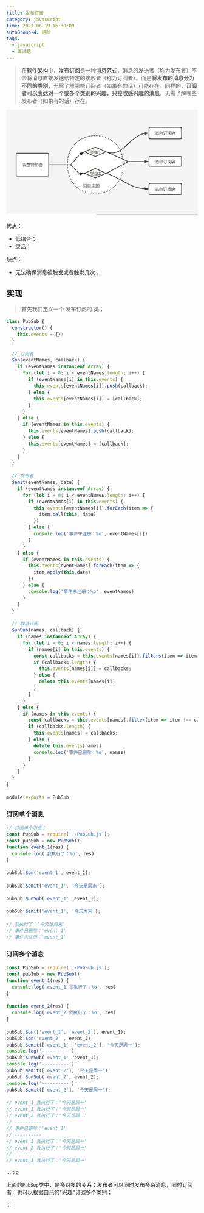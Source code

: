 ```yaml
---
title: 发布订阅
category: javascript
time: 2021-06-19 16:39:00
autoGroup-4: 进阶
tags:
  - javascript
  - 面试题
---
```


> 在[软件架构](https://baike.baidu.com/item/软件架构)中，**发布订阅**是一种[消息](https://baike.baidu.com/item/消息)[范式](https://baike.baidu.com/item/范式)，消息的发送者（称为发布者）不会将消息直接发送给特定的接收者（称为订阅者）。而是**将发布的消息分为不同的类别**，无需了解哪些订阅者（如果有的话）可能存在。同样的，**订阅者可以表达对一个或多个类别的兴趣，只接收感兴趣的消息**，无需了解哪些发布者（如果有的话）存在。

![image-20210620002123396](assets/image-20210620002123396.png)

优点：

- 低耦合；
- 灵活；

缺点：

- 无法确保消息被触发或者触发几次；

## 实现

> 首先我们定义一个 发布订阅的 类；

```javascript
class PubSub {
  constructor() {
    this.events = {};
  }

  // 订阅者
  $on(eventNames, callback) {
    if (eventNames instanceof Array) {
      for (let i = 0; i < eventNames.length; i++) {
        if (eventNames[i] in this.events) {
          this.events[eventNames[i]].push(callback);
        } else {
          this.events[eventNames[i]] = [callback];
        }
      }
    } else {
      if (eventNames in this.events) {
        this.events[eventNames].push(callback);
      } else {
        this.events[eventNames] = [callback];
      }
    }
  }

  // 发布者
  $emit(eventNames, data) {
    if (eventNames instanceof Array) {
      for (let i = 0; i < eventNames.length; i++) {
        if (eventNames[i] in this.events) {
          this.events[eventNames[i]].forEach(item => {
            item.call(this, data)
          })
        } else {
          console.log('事件未注册：%o', eventNames[i])
        }
      }
    } else {
      if (eventNames in this.events) {
        this.events[eventNames].forEach(item => {
          item.apply(this,data)
        })
      } else {
        console.log('事件未注册：%o', eventNames)
      }
    }
  }

  // 取消订阅
  $unSub(names, callback) {
    if (names instanceof Array) {
      for (let i = 0; i < names.length; i++) {
        if (names[i] in this.events) {
          const callbacks = this.events[names[i]].filters(item => item !== callback);
          if (callbacks.length) {
            this.events[names[i]] = callbacks;
          } else {
            delete this.events[names[i]]
          }
        }
      }
    } else {
      if (names in this.events) {
        const callbacks = this.events[names].filter(item => item !== callback);
        if (callbacks.length) {
          this.events[names] = callbacks;
        } else {
          delete this.events[names]
          console.log('事件已删除：%o', names)
        }
      }
    }
  }
}

module.exports = PubSub;
```

### **订阅单个消息**

```javascript
// 订阅单个消息；
const PubSub = require('./PubSub.js');
const pubSub = new PubSub();
function event_1(res) {
  console.log('我执行了：%o', res)
}

pubSub.$on('event_1', event_1);

pubSub.$emit('event_1', '今天是周末');

pubSub.$unSub('event_1', event_1);

pubSub.$emit('event_1', '今天周末');

// 我执行了：'今天是周末'
// 事件已删除：'event_1'
// 事件未注册：'event_1'
```

### **订阅多个消息**

```javascript
const PubSub = require('./PubSub.js');
const pubSub = new PubSub();
function event_1(res) {
  console.log('event_1 我执行了：%o', res)
}

function event_2(res) {
  console.log('event_2 我执行了：%o', res)
}

pubSub.$on(['event_1', 'event_2'], event_1);
pubSub.$on('event_2' , event_2);
pubSub.$emit(['event_1', 'event_2'], '今天是周一');
console.log('----------')
pubSub.$unSub('event_1', event_1);
console.log('----------')
pubSub.$emit(['event_2'], '今天是周一');
pubSub.$unSub('event_2', event_2);
console.log('----------')
pubSub.$emit(['event_2'], '今天是周一');

// event_1 我执行了：'今天是周一'
// event_1 我执行了：'今天是周一'
// event_2 我执行了：'今天是周一'
// ----------
// 事件已删除：'event_1'
// ----------
// event_1 我执行了：'今天是周一'
// event_2 我执行了：'今天是周一'
// ----------
// event_1 我执行了：'今天是周一'
```

::: tip

上面的`PubSup`类中，是多对多的关系；发布者可以同时发布多条消息，同时订阅者，也可以根据自己的"兴趣"订阅多个类别；

:::

